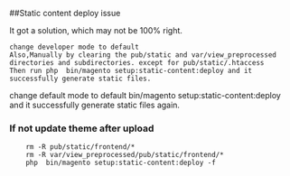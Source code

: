 ##Static content deploy issue

It got a solution, which may not be 100% right.

    change developer mode to default
    Also,Manually by clearing the pub/static and var/view_preprocessed directories and subdirectories. except for pub/static/.htaccess
    Then run php  bin/magento setup:static-content:deploy and it successfully generate static files.
   change default mode to default
    bin/magento setup:static-content:deploy and it successfully generate static files again.

### If not update theme after upload

```
    rm -R pub/static/frontend/*
    rm -R var/view_preprocessed/pub/static/frontend/*
    php  bin/magento setup:static-content:deploy -f
```
